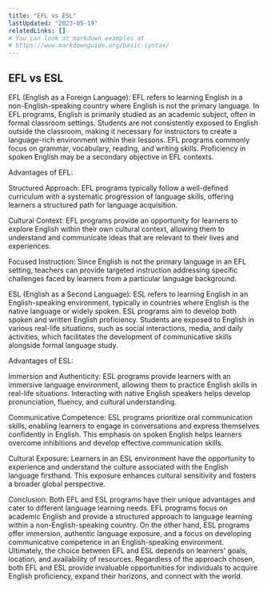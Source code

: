 ```yaml
---
title: "EFL vs ESL"
lastUpdated: "2023-05-19"
relatedLinks: []
# You can look at markdown examples at
# https://www.markdownguide.org/basic-syntax/
---
```


## EFL vs ESL

EFL (English as a Foreign Language):
EFL refers to learning English in a non-English-speaking country where English is not the primary language. In EFL programs, English is primarily studied as an academic subject, often in formal classroom settings. Students are not consistently exposed to English outside the classroom, making it necessary for instructors to create a language-rich environment within their lessons. EFL programs commonly focus on grammar, vocabulary, reading, and writing skills. Proficiency in spoken English may be a secondary objective in EFL contexts.

Advantages of EFL:

Structured Approach: EFL programs typically follow a well-defined curriculum with a systematic progression of language skills, offering learners a structured path for language acquisition.

Cultural Context: EFL programs provide an opportunity for learners to explore English within their own cultural context, allowing them to understand and communicate ideas that are relevant to their lives and experiences.

Focused Instruction: Since English is not the primary language in an EFL setting, teachers can provide targeted instruction addressing specific challenges faced by learners from a particular language background.

ESL (English as a Second Language):
ESL refers to learning English in an English-speaking environment, typically in countries where English is the native language or widely spoken. ESL programs aim to develop both spoken and written English proficiency. Students are exposed to English in various real-life situations, such as social interactions, media, and daily activities, which facilitates the development of communicative skills alongside formal language study.

Advantages of ESL:

Immersion and Authenticity: ESL programs provide learners with an immersive language environment, allowing them to practice English skills in real-life situations. Interacting with native English speakers helps develop pronunciation, fluency, and cultural understanding.

Communicative Competence: ESL programs prioritize oral communication skills, enabling learners to engage in conversations and express themselves confidently in English. This emphasis on spoken English helps learners overcome inhibitions and develop effective communication skills.

Cultural Exposure: Learners in an ESL environment have the opportunity to experience and understand the culture associated with the English language firsthand. This exposure enhances cultural sensitivity and fosters a broader global perspective.

Conclusion:
Both EFL and ESL programs have their unique advantages and cater to different language learning needs. EFL programs focus on academic English and provide a structured approach to language learning within a non-English-speaking country. On the other hand, ESL programs offer immersion, authentic language exposure, and a focus on developing communicative competence in an English-speaking environment. Ultimately, the choice between EFL and ESL depends on learners' goals, location, and availability of resources. Regardless of the approach chosen, both EFL and ESL provide invaluable opportunities for individuals to acquire English proficiency, expand their horizons, and connect with the world.
